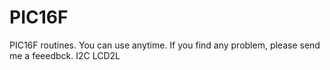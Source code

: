 # PIC16F
PIC16F routines. You can use anytime. If you find any problem, please send me a feeedbck.
I2C
LCD2L
